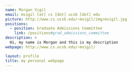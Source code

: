 ```yaml
---
name: Morgan Vigil
email: mvigil [at] cs [dot] ucsb [dot] edu
picture: http://www.cs.ucsb.edu/~mvigil/img/mvigil.jpg
positions:
  - position: Graduate Admissions Committee
    link: /positions#grad_admissions_committee
description: >
  Hi, my name is Morgan and this is my description
webpage: http://www.cs.ucsb.edu/~mvigil/

layout: profile
title: my personal webpage
---
```

